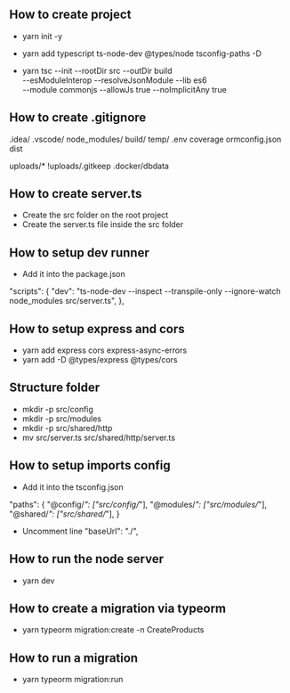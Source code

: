 ## How to create project

- yarn init -y

- yarn add typescript ts-node-dev @types/node tsconfig-paths -D

- yarn tsc --init --rootDir src --outDir build \
--esModuleInterop --resolveJsonModule --lib es6 \
--module commonjs --allowJs true --noImplicitAny true

## How to create .gitignore

.idea/
.vscode/
node_modules/
build/
temp/
.env
coverage
ormconfig.json
dist

uploads/*
!uploads/.gitkeep
.docker/dbdata

## How to create server.ts

- Create the src folder on the root project
- Create the server.ts file inside the src folder

## How to setup dev runner

- Add it into the package.json

"scripts": {
    "dev": "ts-node-dev --inspect --transpile-only --ignore-watch node_modules src/server.ts",
},


## How to setup express and cors

- yarn add express cors express-async-errors
- yarn add -D @types/express @types/cors

## Structure folder

- mkdir -p src/config
- mkdir -p src/modules
- mkdir -p src/shared/http
- mv src/server.ts src/shared/http/server.ts

## How to setup imports config

- Add it into the tsconfig.json

"paths": {
    "@config/*": ["src/config/*"],
    "@modules/*": ["src/modules/*"],
    "@shared/*": ["src/shared/*"],
}
- Uncomment line "baseUrl": "./",
## How to run the node server

 - yarn dev

## How to create a migration via typeorm

- yarn typeorm migration:create -n CreateProducts

## How to run a migration

- yarn typeorm migration:run
